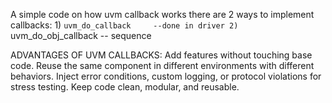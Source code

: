 A simple code on how uvm callback works
there are 2 ways to implement callbacks:   1) `uvm_do_callback     --done in driver
                                           2) `uvm_do_obj_callback  -- sequence

ADVANTAGES OF UVM CALLBACKS:
Add features without touching base code.
Reuse the same component in different environments with different behaviors.
Inject error conditions, custom logging, or protocol violations for stress testing.
Keep code clean, modular, and reusable.
